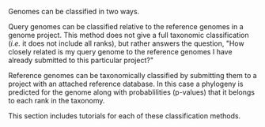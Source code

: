 Genomes can be classified in two ways. 

Query genomes can be classified relative to the reference genomes in a genome project. This method does not give a full taxonomic classification (*i.e.* it does not include all ranks), but rather answers the question, "How closely related is my query genome to the reference genomes I have already submitted to this particular project?"

Reference genomes can be taxonomically classified by submitting them to a project with an attached reference database. In this case a phylogeny is predicted for the genome along with probablilities (p-values) that it belongs to each rank in the taxonomy.

This section includes tutorials for each of these classification methods.
